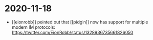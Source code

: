 # 2020-11-18

 - [[eionrobb]] pointed out that [[pidgin]] now has support for multiple modern IM protocols: https://twitter.com/EionRobb/status/1328936735661826050